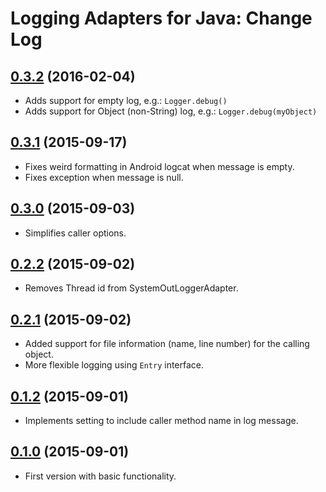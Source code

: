 # Logging Adapters for Java: Change Log

## [0.3.2](../../tree/v0.3.2) (2016-02-04)

- Adds support for empty log, e.g.: `Logger.debug()`
- Adds support for Object (non-String) log, e.g.: `Logger.debug(myObject)`

## [0.3.1](../../tree/v0.3.1) (2015-09-17)

- Fixes weird formatting in Android logcat when message is empty.
- Fixes exception when message is null.

## [0.3.0](../../tree/v0.3.0) (2015-09-03)

- Simplifies caller options.

## [0.2.2](../../tree/v0.2.2) (2015-09-02)

- Removes Thread id from SystemOutLoggerAdapter.

## [0.2.1](../../tree/v0.2.1) (2015-09-02)

- Added support for file information (name, line number) for the calling object.
- More flexible logging using `Entry` interface.

## [0.1.2](../../tree/v0.1.2) (2015-09-01)

- Implements setting to include caller method name in log message.

## [0.1.0](../../tree/v0.1.0) (2015-09-01)

- First version with basic functionality.
